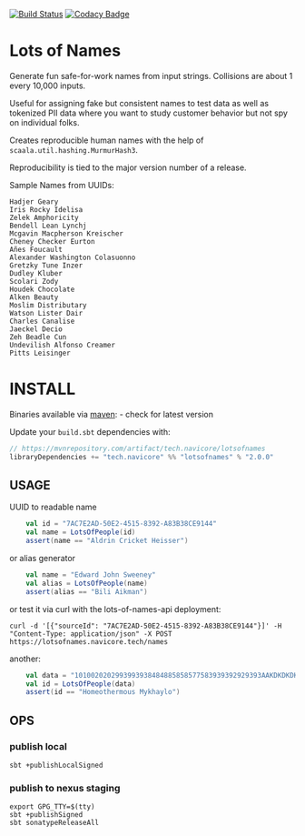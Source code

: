 [![Build Status](https://travis-ci.org/navicore/lots-of-names.svg?branch=master)](https://travis-ci.org/navicore/lots-of-names)
[![Codacy Badge](https://api.codacy.com/project/badge/Grade/9847820a8b7040268c808b45e597393c)](https://www.codacy.com/app/navicore/lots-of-names?utm_source=github.com&amp;utm_medium=referral&amp;utm_content=navicore/lots-of-names&amp;utm_campaign=Badge_Grade)
# Lots of Names

Generate fun safe-for-work names from input strings.  Collisions are about 1 every 10,000 inputs.

Useful for assigning fake but consistent names to test data as well as tokenized PII data where you want to study customer behavior but not spy on individual folks.

Creates reproducible human names with the help of `scaala.util.hashing.MurmurHash3`.

Reproducibility is tied to the major version number of a release.

Sample Names from UUIDs:

```
Hadjer Geary
Iris Rocky Idelisa
Zelek Amphoricity
Bendell Lean Lynchj
Mcgavin Macpherson Kreischer
Cheney Checker Eurton
Añes Foucault
Alexander Washington Colasuonno
Gretzky Tune Inzer
Dudley Kluber
Scolari Zody
Houdek Chocolate
Alken Beauty
Moslim Distributary
Watson Lister Dair
Charles Canalise
Jaeckel Decio
Zeh Beadle Cun
Undevilish Alfonso Creamer
Pitts Leisinger
```

# INSTALL

Binaries available via [maven](https://mvnrepository.com/artifact/tech.navicore/lotsofnames): - check for latest version

Update your `build.sbt` dependencies with:
```scala
// https://mvnrepository.com/artifact/tech.navicore/lotsofnames
libraryDependencies += "tech.navicore" %% "lotsofnames" % "2.0.0"
```

## USAGE

UUID to readable name

```scala
    val id = "7AC7E2AD-50E2-4515-8392-A83B38CE9144"
    val name = LotsOfPeople(id)
    assert(name == "Aldrin Cricket Heisser")
```

or alias generator

```scala
    val name = "Edward John Sweeney"
    val alias = LotsOfPeople(name)
    assert(alias == "Bili Aikman")
```

or test it via curl with the lots-of-names-api deployment:

```console
curl -d '[{"sourceId": "7AC7E2AD-50E2-4515-8392-A83B38CE9144"}]' -H "Content-Type: application/json" -X POST https://lotsofnames.navicore.tech/names
```

another:

```scala
    val data = "1010020202993993938484885858577583939392929393AAKDKDKDKDKDKDKDKDKDD"
    val id = LotsOfPeople(data)
    assert(id == "Homeothermous Mykhaylo")
```

## OPS

### publish local

```console
sbt +publishLocalSigned
```

### publish to nexus staging

```console
export GPG_TTY=$(tty)
sbt +publishSigned
sbt sonatypeReleaseAll
```

